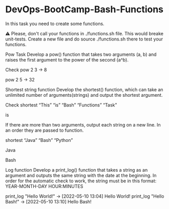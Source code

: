 # DevOps-BootCamp-Bash-Functions

In this task you need to create some functions.

:warning: Please, don't call your functions in ./functions.sh file. This would breake unit-tests. Create a new file and do source ./functions.sh there to test your functions.

Pow Task
Develop a pow() function that takes two arguments (a, b) and raises the first argument to the power of the second (a^b).

Check
pow 2 3 -> 8

pow 2 5 -> 32

Shortest string function
Develop the shortest() function, which can take an unlimited number of arguments(strings) and output the shortest argument.

Check
shortest “This” “is” “Bash” “Functions” “Task”

is

If there are more than two arguments, output each string on a new line. In an order they are passed to function.

shortest “Java” “Bash” “Python”

Java

Bash

Log function
Develop a print_log() function that takes a string as an argument and outputs the same string with the date at the beginning. In order for the automatic check to work, the string must be in this format: YEAR-MONTH-DAY HOUR:MINUTES

print_log "Hello World!" -> [2022-05-10 13:04] Hello World!
print_log "Hello Bash!" -> [2022-05-10 13:10] Hello Bash!